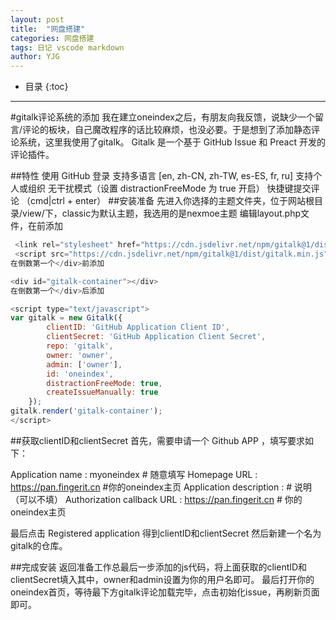 ```yaml
---
layout: post
title:  "网盘搭建"
categories: 网盘搭建
tags: 日记 vscode markdown
author: YJG
---
```


* 目录
{:toc}
---
#gitalk评论系统的添加
我在建立oneindex之后，有朋友向我反馈，说缺少一个留言/评论的板块，自己魔改程序的话比较麻烦，也没必要。于是想到了添加静态评论系统，这里我使用了gitalk。
Gitalk 是一个基于 GitHub Issue 和 Preact 开发的评论插件。

##特性
使用 GitHub 登录
支持多语言 [en, zh-CN, zh-TW, es-ES, fr, ru]
支持个人或组织
无干扰模式（设置 distractionFreeMode 为 true 开启）
快捷键提交评论 （cmd|ctrl + enter）
##安装准备
先进入你选择的主题文件夹，位于网站根目录/view/下，classic为默认主题，我选用的是nexmoe主题
编辑layout.php文件，在</head>前添加
```javascript
 <link rel="stylesheet" href="https://cdn.jsdelivr.net/npm/gitalk@1/dist/gitalk.css">
 <script src="https://cdn.jsdelivr.net/npm/gitalk@1/dist/gitalk.min.js"></script>
在倒数第一个</div>前添加

<div id="gitalk-container"></div>
在倒数第一个</div>后添加

<script type="text/javascript">
var gitalk = new Gitalk({
        clientID: 'GitHub Application Client ID',
        clientSecret: 'GitHub Application Client Secret',
        repo: 'gitalk',
        owner: 'owner',
        admin: ['owner'],
        id: 'oneindex',
        distractionFreeMode: true,
        createIssueManually: true
    });
gitalk.render('gitalk-container');
</script>
```
##获取clientID和clientSecret
首先，需要申请一个 Github APP ，填写要求如下：

Application name :
       myoneindex # 随意填写
Homepage URL :
       https://pan.fingerit.cn  #你的oneindex主页 
Application description :
       # 说明（可以不填）
Authorization callback URL :
      https://pan.fingerit.cn # 你的oneindex主页 

最后点击 Registered application 得到clientID和clientSecret
然后新建一个名为gitalk的仓库。

##完成安装
返回准备工作总最后一步添加的js代码，将上面获取的clientID和clientSecret填入其中，owner和admin设置为你的用户名即可。
最后打开你的oneindex首页，等待最下方gitalk评论加载完毕，点击初始化issue，再刷新页面即可。
